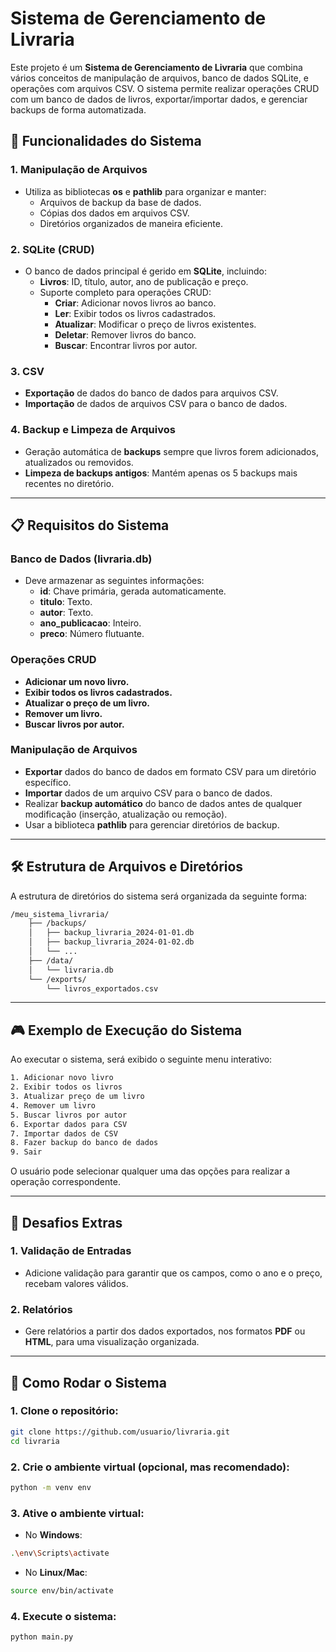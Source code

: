 # Sistema de Gerenciamento de Livraria

Este projeto é um **Sistema de Gerenciamento de Livraria** que combina vários conceitos de manipulação de arquivos, banco de dados SQLite, e operações com arquivos CSV. O sistema permite realizar operações CRUD com um banco de dados de livros, exportar/importar dados, e gerenciar backups de forma automatizada.

## 📂 Funcionalidades do Sistema

### 1. Manipulação de Arquivos
- Utiliza as bibliotecas **os** e **pathlib** para organizar e manter:
  - Arquivos de backup da base de dados.
  - Cópias dos dados em arquivos CSV.
  - Diretórios organizados de maneira eficiente.

### 2. SQLite (CRUD)
- O banco de dados principal é gerido em **SQLite**, incluindo:
  - **Livros**: ID, título, autor, ano de publicação e preço.
  - Suporte completo para operações CRUD:
    - **Criar**: Adicionar novos livros ao banco.
    - **Ler**: Exibir todos os livros cadastrados.
    - **Atualizar**: Modificar o preço de livros existentes.
    - **Deletar**: Remover livros do banco.
    - **Buscar**: Encontrar livros por autor.

### 3. CSV
- **Exportação** de dados do banco de dados para arquivos CSV.
- **Importação** de dados de arquivos CSV para o banco de dados.

### 4. Backup e Limpeza de Arquivos
- Geração automática de **backups** sempre que livros forem adicionados, atualizados ou removidos.
- **Limpeza de backups antigos**: Mantém apenas os 5 backups mais recentes no diretório.

---

## 📋 Requisitos do Sistema

### Banco de Dados (livraria.db)
- Deve armazenar as seguintes informações:
  - **id**: Chave primária, gerada automaticamente.
  - **titulo**: Texto.
  - **autor**: Texto.
  - **ano_publicacao**: Inteiro.
  - **preco**: Número flutuante.

### Operações CRUD
- **Adicionar um novo livro.**
- **Exibir todos os livros cadastrados.**
- **Atualizar o preço de um livro.**
- **Remover um livro.**
- **Buscar livros por autor.**

### Manipulação de Arquivos
- **Exportar** dados do banco de dados em formato CSV para um diretório específico.
- **Importar** dados de um arquivo CSV para o banco de dados.
- Realizar **backup automático** do banco de dados antes de qualquer modificação (inserção, atualização ou remoção).
- Usar a biblioteca **pathlib** para gerenciar diretórios de backup.

---

## 🛠️ Estrutura de Arquivos e Diretórios

A estrutura de diretórios do sistema será organizada da seguinte forma:

```bash
/meu_sistema_livraria/
    ├── /backups/
    │   ├── backup_livraria_2024-01-01.db
    │   ├── backup_livraria_2024-01-02.db
    │   └── ...
    ├── /data/
    │   └── livraria.db
    └── /exports/
        └── livros_exportados.csv
```

---

## 🎮 Exemplo de Execução do Sistema

Ao executar o sistema, será exibido o seguinte menu interativo:

```bash
1. Adicionar novo livro
2. Exibir todos os livros
3. Atualizar preço de um livro
4. Remover um livro
5. Buscar livros por autor
6. Exportar dados para CSV
7. Importar dados de CSV
8. Fazer backup do banco de dados
9. Sair
```

O usuário pode selecionar qualquer uma das opções para realizar a operação correspondente.

---

## 📌 Desafios Extras

### 1. Validação de Entradas
- Adicione validação para garantir que os campos, como o ano e o preço, recebam valores válidos.

### 2. Relatórios
- Gere relatórios a partir dos dados exportados, nos formatos **PDF** ou **HTML**, para uma visualização organizada.

---

## 🚀 Como Rodar o Sistema

### 1. Clone o repositório:
```bash
git clone https://github.com/usuario/livraria.git
cd livraria
```

### 2. Crie o ambiente virtual (opcional, mas recomendado):
```bash
python -m venv env
```

### 3. Ative o ambiente virtual:
- No **Windows**:
```bash
.\env\Scripts\activate
```
- No **Linux/Mac**:
```bash
source env/bin/activate
```

### 4. Execute o sistema:
```bash
python main.py
```

